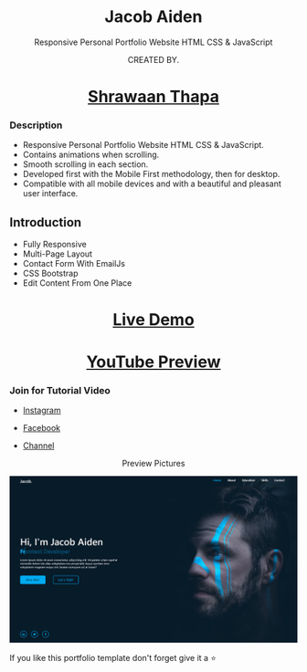 <h1 align="center">Jacob Aiden</h1>
<p align="center">Responsive Personal Portfolio Website HTML CSS & JavaScript</p>
<p align="center">CREATED BY.</p>

### <h1 align="center">[Shrawaan Thapa](https://github.com/shrawaanthapa)</h1>
  
### Description
- Responsive Personal Portfolio Website HTML CSS & JavaScript.
- Contains animations when scrolling.
- Smooth scrolling in each section.
- Developed first with the Mobile First methodology, then for desktop.
- Compatible with all mobile devices and with a beautiful and pleasant user interface.

## Introduction
- Fully Responsive
- Multi-Page Layout
- Contact Form With EmailJs
- CSS Bootstrap
- Edit Content From One Place

### <h1 align="center">[Live Demo](https://shrawaanthapa.github.io/Jacob-Aiden-Portfoilio/)</h1>
### <h1 align="center">[YouTube Preview](https://youtu.be/wvVcWgc83FE)</h1>

### Join for Tutorial Video
- [Instagram](https://www.instagram.com/sharwaan.thapa/)

- [Facebook](https://www.facebook.com/sharwaan.official)

- [Channel](https://www.youtube.com/sharwaan_thapa)

<p align="center">Preview Pictures</p>

![preview img](preview.png)

If you like this portfolio template don't forget give it a ⭐ 
